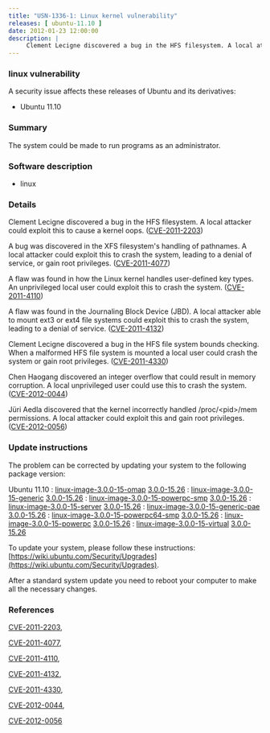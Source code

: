```yaml
---
title: "USN-1336-1: Linux kernel vulnerability"
releases: [ ubuntu-11.10 ]
date: 2012-01-23 12:00:00
description: |
     Clement Lecigne discovered a bug in the HFS filesystem. A local attacker could exploit this to cause a kernel oops. ([CVE-2011-2203](http://people.ubuntu.com/~ubuntu-security/cve/CVE-2011-2203))
--- 
```

 
### linux vulnerability

A security issue affects these releases of Ubuntu and its derivatives:

* Ubuntu 11.10

### Summary

The system could be made to run programs as an administrator. 

### Software description

* linux 

### Details

 Clement Lecigne discovered a bug in the HFS filesystem. A local attacker could exploit this to cause a kernel oops. ([CVE-2011-2203](http://people.ubuntu.com/~ubuntu-security/cve/CVE-2011-2203))

A bug was discovered in the XFS filesystem&#39;s handling of pathnames. A local attacker could exploit this to crash the system, leading to a denial of service, or gain root privileges. ([CVE-2011-4077](http://people.ubuntu.com/~ubuntu-security/cve/CVE-2011-4077))

A flaw was found in how the Linux kernel handles user-defined key types. An unprivileged local user could exploit this to crash the system. ([CVE-2011-4110](http://people.ubuntu.com/~ubuntu-security/cve/CVE-2011-4110))

A flaw was found in the Journaling Block Device (JBD). A local attacker able to mount ext3 or ext4 file systems could exploit this to crash the system, leading to a denial of service. ([CVE-2011-4132](http://people.ubuntu.com/~ubuntu-security/cve/CVE-2011-4132))

Clement Lecigne discovered a bug in the HFS file system bounds checking. When a malformed HFS file system is mounted a local user could crash the system or gain root privileges. ([CVE-2011-4330](http://people.ubuntu.com/~ubuntu-security/cve/CVE-2011-4330))

Chen Haogang discovered an integer overflow that could result in memory corruption. A local unprivileged user could use this to crash the system. ([CVE-2012-0044](http://people.ubuntu.com/~ubuntu-security/cve/CVE-2012-0044))

Jüri Aedla discovered that the kernel incorrectly handled /proc/&lt;pid&gt;/mem permissions. A local attacker could exploit this and gain root privileges. ([CVE-2012-0056](http://people.ubuntu.com/~ubuntu-security/cve/CVE-2012-0056)) 

### Update instructions

The problem can be corrected by updating your system to the following package version:

Ubuntu 11.10
 : [linux-image-3.0.0-15-omap](https://launchpad.net/ubuntu/+source/linux) <span> [3.0.0-15.26](https://launchpad.net/ubuntu/+source/linux/3.0.0-15.26) </span> 
 : [linux-image-3.0.0-15-generic](https://launchpad.net/ubuntu/+source/linux) <span> [3.0.0-15.26](https://launchpad.net/ubuntu/+source/linux/3.0.0-15.26) </span> 
 : [linux-image-3.0.0-15-powerpc-smp](https://launchpad.net/ubuntu/+source/linux) <span> [3.0.0-15.26](https://launchpad.net/ubuntu/+source/linux/3.0.0-15.26) </span> 
 : [linux-image-3.0.0-15-server](https://launchpad.net/ubuntu/+source/linux) <span> [3.0.0-15.26](https://launchpad.net/ubuntu/+source/linux/3.0.0-15.26) </span> 
 : [linux-image-3.0.0-15-generic-pae](https://launchpad.net/ubuntu/+source/linux) <span> [3.0.0-15.26](https://launchpad.net/ubuntu/+source/linux/3.0.0-15.26) </span> 
 : [linux-image-3.0.0-15-powerpc64-smp](https://launchpad.net/ubuntu/+source/linux) <span> [3.0.0-15.26](https://launchpad.net/ubuntu/+source/linux/3.0.0-15.26) </span> 
 : [linux-image-3.0.0-15-powerpc](https://launchpad.net/ubuntu/+source/linux) <span> [3.0.0-15.26](https://launchpad.net/ubuntu/+source/linux/3.0.0-15.26) </span> 
 : [linux-image-3.0.0-15-virtual](https://launchpad.net/ubuntu/+source/linux) <span> [3.0.0-15.26](https://launchpad.net/ubuntu/+source/linux/3.0.0-15.26) </span> 

To update your system, please follow these instructions: [https://wiki.ubuntu.com/Security/Upgrades](https://wiki.ubuntu.com/Security/Upgrades).

After a standard system update you need to reboot your computer to make all the necessary changes. 

### References

 [CVE-2011-2203](http://people.ubuntu.com/~ubuntu-security/cve/CVE-2011-2203), 

 [CVE-2011-4077](http://people.ubuntu.com/~ubuntu-security/cve/CVE-2011-4077), 

 [CVE-2011-4110](http://people.ubuntu.com/~ubuntu-security/cve/CVE-2011-4110), 

 [CVE-2011-4132](http://people.ubuntu.com/~ubuntu-security/cve/CVE-2011-4132), 

 [CVE-2011-4330](http://people.ubuntu.com/~ubuntu-security/cve/CVE-2011-4330), 

 [CVE-2012-0044](http://people.ubuntu.com/~ubuntu-security/cve/CVE-2012-0044), 

 [CVE-2012-0056](http://people.ubuntu.com/~ubuntu-security/cve/CVE-2012-0056)
 
